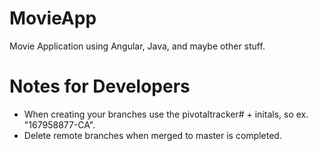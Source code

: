 # MovieApp
Movie Application using Angular, Java, and maybe other stuff.

# Notes for Developers
- When creating your branches use the pivotaltracker# + initals, so ex. "167958877-CA".
- Delete remote branches when merged to master is completed.
